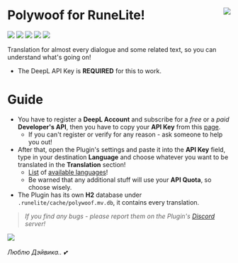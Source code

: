# Polywoof for RuneLite\![<img align="right" height="192" src="https://user-images.githubusercontent.com/13049652/172053653-043b4dce-1bfb-46a5-82a6-d56fae313b9f.png">](icon.png)
[![](https://img.shields.io/endpoint?url=https://i.pluginhub.info/shields/rank/plugin/polywoof)](https://runelite.net/plugin-hub/show/polywoof)
[![](https://img.shields.io/endpoint?url=https://i.pluginhub.info/shields/installs/plugin/polywoof)](https://runelite.net/plugin-hub/show/polywoof)
[![](https://img.shields.io/discord/321345656184635402?label=Discord)](https://discord.gg/QbuVGMErrX)
[![](https://img.shields.io/tokei/lines/github/furfy/Polywoof?color=ff0080&label=Lines)](../..)
[![](https://img.shields.io/github/stars/furfy/Polywoof?style=social)](../..)

Translation for almost every dialogue and some related text, so you can understand what's going on!
- The DeepL API Key is **REQUIRED** for this to work.

# Guide
- You have to register a **DeepL Account** and subscribe for a *free* or a *paid* **Developer's API**, then you have to copy your **API Key** from this [page](https://www.deepl.com/pro-account/summary).
  - If you can't register or verify for any reason - ask someone to help you out!
- After that, open the Plugin's settings and paste it into the **API Key** field, type in your destination **Language** and choose whatever you want to be translated in the **Translation** section!
  - [List](src/main/resources/languages.json) of <span title="Last updated on June 4 Year 2022"><ins>available languages</ins></span>!
  - Be warned that any additional stuff will use your **API Quota**, so choose wisely.
- The Plugin has its own **H2** database under `.runelite/cache/polywoof.mv.db`, it contains every translation.

> *If you find any bugs - please report them on the Plugin's [Discord](https://discord.gg/QbuVGMErrX) server!*

[![](https://user-images.githubusercontent.com/13049652/161437194-fca3d9c0-7226-40ed-9403-b4c01393f1af.png)](../..)

*Люблю Дэйвика.. 💕*

